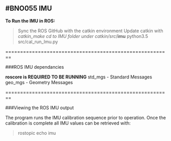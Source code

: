 #BNO055 IMU
-------------------------------------------------------


**To Run the IMU in ROS:**
>Sync the ROS GitHub with the catkin environment
>Update catkin with *catkin_make*
>*cd to IMU folder under catkin/src*/**imu**
>python3.5 src/cal_run_Imu.py

========================================================

###ROS IMU dependancies

**roscore is REQUIRED TO BE RUNNING**
std_mgs - Standard Messages
geo_mgs - Geometry Messages

========================================================

###Viewing the ROS IMU output

The program runs the IMU calibration sequence prior to operation. Once the calibration is complete all IMU values can be retrieved with:

>rostopic echo imu